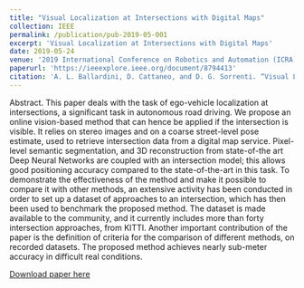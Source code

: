 ```yaml
---
title: "Visual Localization at Intersections with Digital Maps"
collection: IEEE
permalink: /publication/pub-2019-05-001
excerpt: 'Visual Localization at Intersections with Digital Maps'
date: 2019-05-24
venue: '2019 International Conference on Robotics and Automation (ICRA)'
paperurl: 'https://ieeexplore.ieee.org/document/8794413'
citation: 'A. L. Ballardini, D. Cattaneo, and D. G. Sorrenti. “Visual Localization at Intersections with Digital Maps”. In: IEEE International Conference on Robotics and Automation (ICRA). May 2019, pp. 6651–6657'
---
```

Abstract. This paper deals with the task of ego-vehicle localization at intersections, a significant task in autonomous road driving. We propose an online vision-based method that can hence be applied if the intersection is visible. It relies on stereo images and on a coarse street-level pose estimate, used to retrieve intersection data from a digital map service. Pixel-level semantic segmentation, and 3D reconstruction from state-of-the art Deep Neural Networks are coupled with an intersection model; this allows good positioning accuracy compared to the state-of-the-art in this task. To demonstrate the effectiveness of the method and make it possible to compare it with other methods, an extensive activity has been conducted in order to set up a dataset of approaches to an intersection, which has then been used to benchmark the proposed method. The dataset is made available to the community, and it currently includes more than forty intersection approaches, from KITTI. Another important contribution of the paper is the definition of criteria for the comparison of different methods, on recorded datasets. The proposed method achieves nearly sub-meter accuracy in difficult real conditions.

[Download paper here](https://ieeexplore.ieee.org/document/8794413)
